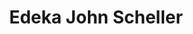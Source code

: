 ---
title: "Edeka John Scheller"
url: /grossenhain/edeka-john-scheller-remonteplatz/
shop: Supermarkt
---